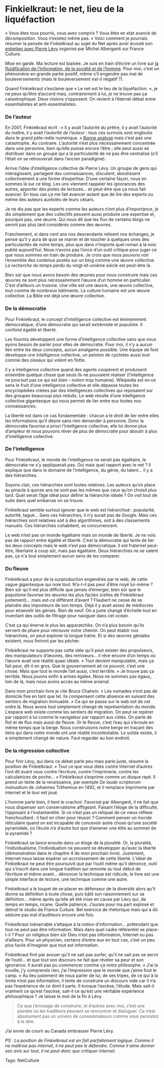 # Finkielkraut: le net, lieu de la liquéfaction

« Vous êtes tous pourris, vous avez compris ? Vous êtes en état avancé de décomposition. Vous n’existez même pas. » Voici comment je pourrais résumer la pensée de Finkielkraut au sujet du Net après avoir écouté son [entretien avec Pierre Lévy](http://www.youtube.com/user/JimOnTheAir#p/c/82D09F615BCFBDFE) organisé par Michel Alberganti sur France Culture.

Mise en garde. Ma lecture est biaisée. Je suis en train d’écrire un livre sur [la fluidification de l’information, de la société et de l’homme](/tag/flux/). Pour moi, c’est un phénomène en grande partie positif, même s’il engendre pas mal de bouleversements (mais le bouleversement est-il négatif ?).

Quand Finkielkraut s’exclame que « Le net est le lieu de la liquéfaction. », je ne peux qu’être d’accord mais, contrairement à lui, je ne trouve pas ça catastrophique. Deux visions s’opposent. On revient à l’éternel débat entre essentialistes et anti-essentialistes.

### De l’auteur

En 2001, Finkielkraut écrit : « Il y avait l’autorité du prêtre, il y avait l’autorité du maître, il y avait *l’autorité de l’auteur* : tous ces surmois sont engloutis dans le grand pêle-mêle numérique. » [Bonne analyse](http://alaingiffard.blogs.com/culture/2004/10/droit_du_lecteu.html) mais c’est pas une catastrophe. Au contraire. L’autorité n’est plus nécessairement concentrée dans une personne, bien qu’elle puisse encore l’être ; elle peut aussi se distribuer dans un groupe qui a la particularité de ne pas être centralisé (s’il l’était on se retrouverait dans l’ancien paradigme).

Arrive l’idée d’intelligence collective de Pierre Lévy. Un groupe de gens qui interagissent, partagent des connaissances, discutent, aboutissent collectivement à une forme d’expertise. D’une certaine façon, nous en sommes là sur ce blog. Les uns viennent rappeler les ignorances des autres, apporter des pistes de lectures… et peut-être que ça nous fait avancer. En tous cas ça me fait avancer autant que de lire des experts ou même des auteurs auréolés de leurs césars.

Je ne dis pas que les experts comme les auteurs n’ont plus d’importance, je dis simplement que des collectifs peuvent aussi produire une expertise et, pourquoi pas, une œuvre. Qui nous dit que les flux de certains blogs ne seront pas plus tard considérés comme des œuvres.

Franchement, si dans cent ans nos descendants relisent nos échanges, je pense qu’il y aura de quoi se marrer et de toucher à quelques unes des particularités de notre temps, plus que dans n’importe quel roman à la noix publié aujourd’hui. Nous n’avons pas l’once d’un outil critique pour juger ce que nous sommes en train de produire. Je crois que nous pouvons voir l’ensemble des contenus postés sur un blog comme une œuvre collective. *La recherche du temps perdu* du vingt-et-unième siècle est peut-être là.

Bien sûr que nous avons besoin des œuvres pour nous construire mais ces œuvres ne sont plus nécessairement l’œuvre d’un homme en particulier. C’est d’ailleurs un truisme. Une ville est une œuvre, une œuvre collective, tout comme de nombreux bâtiments. La culture humaine est une œuvre collective. La Bible est déjà une œuvre collective.

### De la démocratie

Pour Finkielkraut, le concept d’intelligence collective est éminemment démocratique, d’une démocratie qui serait extrémiste et populiste. Il confond égalité et liberté.

Les fourmis développent une forme d’intelligence collective sans que nous ayons besoin de parler pour elles de démocratie. Pour moi, il n’y a aucun lien entre les deux concepts, aucun amalgame possible. Une équipe de foot développe une intelligence collective, un peloton de cyclistes aussi tout comme des oiseaux qui volent en flotte.

Il y a intelligence collective quand des agents coopèrent et produisent ensemble quelque chose que seuls ils ne pouvaient réaliser (l’intelligence ne poursuit pas ce qui est bien – notion trop humaine). Wikipedia est en ce sens le fruit d’une intelligence collective et elle dépasse toutes les encyclopédies créées par des intelligences collectives qui reposaient sur des groupes beaucoup plus réduits. Le web résulte d’une intelligence collective gigantesque qui nous permet de lier entre eux toutes nos connaissances.

La liberté est dans ce cas fondamentale : chacun a le droit de lier entre elles les informations qu’il désire sans rien demander à personne. Donc la démocratie favorise a priori l’intelligence collective, elle lui donne plus d’ampleur et nous pouvons rêver de plus de démocratie pour aboutir à plus d’intelligence collective.

### De l’intelligence

Pour Finkielkraut, le monde de l’intelligence ne serait pas égalitaire, la démocratie ne s’y appliquerait pas. Oui mais quel rapport avec le net ? Il explique que dans le domaine de l’intelligence, du génie, du talent… il y a des hiérarchies.

Soyons clair, ces hiérarchies sont toutes relatives. Les auteurs qu’on place au pinacle à quinze ans ne sont pas les mêmes que ceux qu’on choisit plus tard. Quel serait l’âge idéal pour définir la hiérarchie idéale ? On voit tout de suite dans quel embarras on se trouve.

Finkielkraut semble surtout ignorer que le web est hiérarchisé : popularité, autorité, tagué… Sans ces hiérarchies, il n’y aurait pas de Google. Mais ces hiérarchies sont relatives soit à des algorithmes, soit à des classements manuels. Ces hiérarchies cohabitent, se concurrencent.

Le web n’est pas un monde égalitaire mais un monde de liberté. Je ne vois pas de rapport entre égalité et liberté. C’est la démocratie qui tente de lier les deux concepts mais le web n’est pas démocratique. Il est fraternel peut-être, libertaire à coup sûr, mais pas égalitaire. Deux hiérarchies ne se valent pas, ça n'a tout simplement aucun sens de les comparer.

### Du fleuve

Finkielkraut a peur de la surproduction engendrée par le web, de cette vague gigantesque qui noie tout. N’a-t-il pas peur d’être noyé lui-même ? Bien sûr qu’il est plus difficile que jamais d’émerger, bien sûr que le populisme favorise les œuvres les plus faciles (celles de Finkielkraut justement)… mais est-ce différent d’avant ? Flaubert ne cesse de se plaindre des imposteurs de son temps. Déjà il y avait assez de médiocres pour ensevelir les génies. Rien de neuf. On a juste changé d’échelle tout en inventant des outils de filtrage pour naviguer dans cet océan.

C’est ça qui énerve le plus les apparatchiks. On n’a plus besoin qu’ils servent de phare pour retrouver notre chemin. On peut établir nos hiérarchies, on peut explorer la longue traîne. Et si des œuvres géniales existent, nous finiront par les pêcher.

Finkielkraut ne supporte pas cette idée qu’il peut exister des propulseurs, des manipulateurs d’œuvres, des remixeurs… il rêve encore d’un temps où l’œuvre avait une réalité quasi idéale. « Tout devient manipulable, mais ça fait peur, dit-il en gros. Que le gouvernement ait ce pouvoir, c’est une chose. Mais que tout le monde l’ait aussi, c’est terrible. » Je trouve pas ça terrible. Nous jouons enfin à armes égales. Nous ne sommes pas égaux, loin de là, mais nous avons accès au même arsenal.

Dans mon prochain livre je cite Bruce Chatwin. « Les nomades n’ont pas de domicile fixe en tant que tel. Ils compensent cette absence en suivant des sentiers de migration immuable. » Ce qui se passe sur le web est de cet ordre là. Nous avons tout simplement changé de représentation du monde. L’espace web existe comme les sentiers de migration. On peut se repérer par rapport à lui comme le navigateur par rapport aux côtes. On parle de flot et de flux mais aussi de fleuve. Or le fleuve, c’est l’eau qui s’écoule en même temps que la berge. Nous construisons notre berge en traçant des liens qui dans notre monde ont une réalité incontestable. Le solide existe, il a simplement changé de nature. Faut regarder au bon endroit.

### De la régression collective

Pour finir Lévy, qui dans ce débat parle peu mais parle juste, résume la position de Finkielkraut. « Tout ce que vous dites contre Internet d’autres l’ont dit avant vous contre l’écriture, contre l’imprimerie, contre les calculatrices de poche… » Finkielkraut s’exprime comme un disque rayé. Il prend un texte de la renaissance, par exemple *De laude scriptorum manualium* de Johannes Trithemius en 1492, et il remplace imprimerie par internet et le tour est joué.

L’homme parle bien, il tient le crachoir. Favorisé par Alberganti, il ne fait que nous dispenser son conservatisme affligeant. Faisant l’éloge de la difficulté, l’opposant à l’instantanéité. Si ce n’est pas un reliquat de ce vieux réflexe franchouillard : il faut en chier pour réussir ? Comment penser un monde réticulaire quand on est incapable de concevoir autre chose qu’une société pyramidale, où l’école n’a d’autre but que d’amener une élite au sommet de la pyramide ?

Finkielkraut se lance ensuite dans un éloge de la pluralité. Or, la pluralité, l’individualisme, l’individuation ne peuvent se développer qu’avec la liberté (démonstration dans le chapitre 4 de mon prochain livre). Justement, Internet nous laisse espérer un accroissement de cette liberté. L’idéal de Finkielkraut ne peut être poursuivit que par l’outil même qu’il dénonce, outil qui s’inscrit dans une longue tradition qui remonte au tout début de l’écriture et même avant… dénoncer la technique est ridicule, le livre est une simple interface de lecture, une technique comme une autre.

Finkielkraut a le toupet de se placer en défenseur de la diversité alors qu’il donne sa définition à toute chose, puis bâtit son raisonnement sur sa définition… même après qu’elle ait été mise en cause par Lévy qui, de temps en temps, ricane. Quelle patience. J’aurais pour ma part explosé et détruit le studio de France Culture. Bel exercice de rhétorique mais qui a dû séduire pas mal d’auditeurs encore une fois.

Finkielkraut inénarrable s’attaque à la notion d’information… prétendant que tout ne peut pas être information. Mais dans quel cadre référentiel se place-t-il ? Pour un religieux bien sûr Dieu n’est pas information, Internet ou pas d’ailleurs. Pour un physicien, certains d’entre eux en tout cas, c’est un peu plus facile d’imaginer que tout est information.

Finkielkraut finit par avouer qu’il ne sait pas surfer, qu’il ne sait pas se servir de l’outil… et que tout son discours ne fait que révéler sa peur et son ignorance. Il aurait pas pu commencer comme ça notre philosophe. « J’ai la trouille, j’y comprends rien, j’ai l’impression que le monde que j’aime fout le camp. » Au lieu justement de nous parler de lui, de ses tripes, de ce qui à la limite n’est pas information, il tente de construire un discours vide car il n’a pas l’expérience de ce dont il parle. Il évoque l’ascèse, l’étude. Mais sait-il vraiment ce qu’est l’ascèse, sait-il ce qu’est une véritable expérience philosophique ? Je laisse le mot de la fin à Lévy.

> Ce que j’envisage de construire, et d’autres avec moi, c’est une planète où les traditions peuvent se rencontrer et dialoguer. Ce n’est absolument pas un univers de consommateurs comme vous persistez à le dire.

J’ai envie de courir au Canada embrasser Pierre Lévy.

*PS : La position de Finkielkraut est en fait parfaitement logique. Comme il ne maîtrise pas internet, il ne peut pas le défendre. Comme il aime donner son avis sur tout, il ne peut donc que critiquer internet.*

Tags: NetCulture